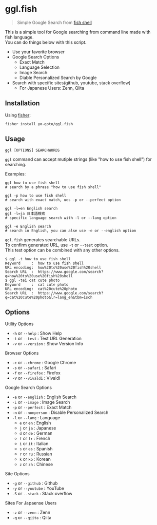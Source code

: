 # ggl.fish

> Simple Google Search from [fish shell](https://fishshell.com)

This is a simple tool for Google searching from command line made with fish language.   
You can do things below with this script.  

- Use your favorite browser
- Google Search Options
    - Exact Match
    - Language Selection
    - Image Search
    - Diable Personalized Search by Google
- Search with specific sites(github, youtube, stack overflow)
    - For Japanese Users: Zenn, Qiita

## Installation

Using [fisher](https://github.com/jorgebucaran/fisher):

```console
fisher install yo-goto/ggl.fish
```

## Usage

```console
ggl [OPTIONS] SEARCHWORDS
```

`ggl` command can accept mutiple strings (like "how to use fish shell") for searching.  

Examples:  

```shell
ggl how to use fish shell
# search by a phrase "how to use fish shell"

ggl -p how to use fish shell
# search with exact match, ues -p or --perfect option

ggl -l=en English search
ggl -l=ja 日本語検索
# specific language search with -l or --lang option

ggl -e English search
# search in English, you can alse use -e or --english option
```

`ggl.fish` generates searchable URLs.  
To confirm generated URL, use `-t` or `--test` option.  
This test option can be combined with any other options.  

```console
$ ggl -t how to use fish shell
Keyword     :  how to use fish shell
URL encoding:  how%20to%20use%20fish%20shell
Search URL  :  https://www.google.com/search?q=how%20to%20use%20fish%20shell
$ ggl -tei cat cute photo
Keyword     :  cat cute photo
URL encoding:  cat%20cute%20photo
Search URL  :  https://www.google.com/search?q=cat%20cute%20photo&lr=lang_en&tbm=isch
```

## Options

Utility Options
- `-h` or `--help`      : Show Help
- `-t` or `--test`      : Test URL Generation
- `-v` or `--version`   : Show Version Info

Browser Options
- `-c` or `--chrome`    : Google Chrome
- `-s` or `--safari`    : Safari
- `-f` or `--firefox`   : Firefox
- `-V` or `--vivaldi`   : Vivaldi

Google Search Options
- `-e` or `--english`   : English Search
- `-i` or `--image`     : Image Search
- `-p` or `--perfect`   : Exact Match
- `-n` or `--nonperson` : Disable Personalized Search
- `-l` or `--lang`      : Language
    - `e` or `en`       : English
    - `j` or `ja`       : Japanese
    - `d` or `de`       : German
    - `f` or `fr`       : French
    - `i` or `it`       : Italian
    - `s` or `es`       : Spanish
    - `r` or `ru`       : Russian
    - `k` or `ko`       : Korean
    - `z` or `zh`       : Chinese

Site Options
- `-g` or `--github`    : Github
- `-y` or `--youtube`   : YouTube
- `-S` or `--stack`     : Stack overflow

Sites For Japaense Users
- `-z` or `--zenn`      : Zenn
- `-q` or `--qiita`     : Qiita


